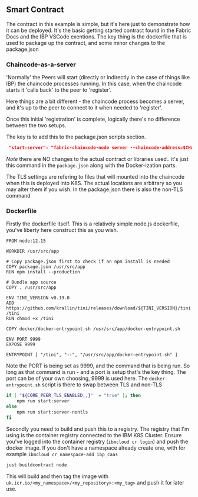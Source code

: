 ## Smart Contract
The contract in this example is simple, but it's here just to demonstrate how it can be deployed. It's the basic getting started contract found in the Fabric Docs and the IBP VSCode exentions. The key thing is the dockerfile that is used to package up the contract, and some minor changes to the package.json

### Chaincode-as-a-server
'Normally' the Peers will start (directly or indirectly in the case of things like IBP) the chaincode processes running. In this case, when the chaincode starts it 'calls back' to the peer to 'register'.

Here things are a bit different - the chaincode process becomes a server, and it's up to the peer to connect to it when needed to 'register'.

Once this initial 'registration' is complete, logically there's no difference between the two setups.

The key is to add this to the package.json scripts section.

```json
 "start:server": "fabric-chaincode-node server --chaincode-address=$CHAINCODE_SERVER_ADDRESS --chaincode-id=$CHAINCODE_ID --chaincode-tls-key-file=/hyperledger/privatekey.pem --chaincode-tls-client-cacert-file=/hyperledger/rootcert.pem --chaincode-tls-cert-file=/hyperledger/cert.pem"
```

*Note* there are NO changes to the actual contract or libraries used.. it's just this command in the `package.json` along with the Docker-ization parts.

The TLS settings are refering to files that will mounted into the chaincode when this is deployed into K8S. The actual locations are arbitrary so you may alter them if you wish. In the package.json there is also the non-TLS command

### Dockerfile 

Firstly the dockerfile itself. This is a relatively simple node.js dockerfile, you've liberty here construct this as you wish. 

```docker
FROM node:12.15

WORKDIR /usr/src/app

# Copy package.json first to check if an npm install is needed
COPY package.json /usr/src/app
RUN npm install --production

# Bundle app source
COPY . /usr/src/app

ENV TINI_VERSION v0.19.0
ADD https://github.com/krallin/tini/releases/download/${TINI_VERSION}/tini /tini
RUN chmod +x /tini

COPY docker/docker-entrypoint.sh /usr/src/app/docker-entrypoint.sh

ENV PORT 9999
EXPOSE 9999

ENTRYPOINT [ "/tini", "--", "/usr/src/app/docker-entrypoint.sh" ]
```

Note the PORT is being set as 9999, and the command that is being run. So long as that command is run - and a port is setup that's the key thing. The port can be of your own choosing, 9999 is used here. The `docker-entrypoint.sh` script is there to swap between TLS and non-TLS

```bash
if [ "${CORE_PEER_TLS_ENABLED,,}"  = "true" ]; then
    npm run start:server
else
    npm run start:server-nontls
fi
```

Secondly you need to build and push this to a registry. The registry that I'm using is the container registry connected to the IBM K8S Cluster.
Ensure you've logged into the container registry (`ibmcloud cr login`) and push the docker image. If you don't have a namespace already create one, with for example  `ibmcloud cr namespace-add ibp_caas`


```bash 
just buildcontract node
```
This will build and then tag the image with `uk.icr.io/<my_namespace>/<my_repository>:<my_tag>` and push it for later use.
